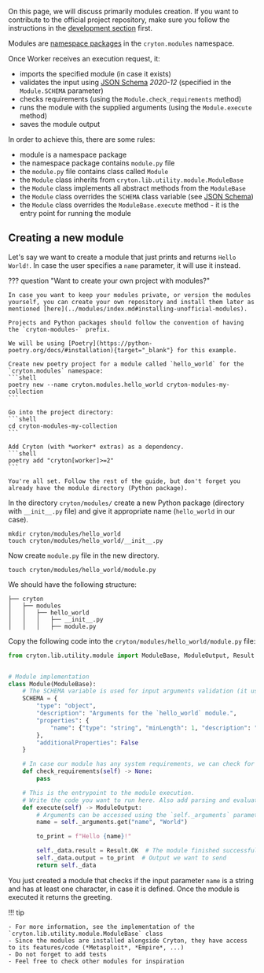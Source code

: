 On this page, we will discuss primarily modules creation. If you want to contribute to the official project repository, make sure you follow the instructions in the [development section](index.md) first.

Modules are [namespace packages](https://packaging.python.org/en/latest/guides/packaging-namespace-packages/) in the `cryton.modules` namespace.

Once Worker receives an execution request, it:

- imports the specified module (in case it exists)
- validates the input using [JSON Schema](https://json-schema.org/) *2020-12* (specified in the `Module.SCHEMA` parameter)
- checks requirements (using the `Module.check_requirements` method)
- runs the module with the supplied arguments (using the `Module.execute` method)
- saves the module output

In order to achieve this, there are some rules:

- module is a namespace package
- the namespace package contains `module.py` file
- the `module.py` file contains class called `Module`
- the `Module` class inherits from `cryton.lib.utility.module.ModuleBase`
- the `Module` class implements all abstract methods from the `ModuleBase`
- the `Module` class overrides the `SCHEMA` class variable (see [JSON Schema](https://json-schema.org/))
- the `Module` class overrides the `ModuleBase.execute` method - it is the entry point for running the module

## Creating a new module

[//]: # (![]&#40;../images/oh-youre-approaching-me.jpg&#41;)

Let's say we want to create a module that just prints and returns `Hello World!`. In case the user specifies a `name` parameter, it will use it instead.

??? question "Want to create your own project with modules?"

    In case you want to keep your modules private, or version the modules yourself, you can create your own repository and install them later as mentioned [here](../modules/index.md#installing-unofficial-modules).
    
    Projects and Python packages should follow the convention of having the `cryton-modules-` prefix.
    
    We will be using [Poetry](https://python-poetry.org/docs/#installation){target="_blank"} for this example.
    
    Create new poetry project for a module called `hello_world` for the `cryton.modules` namespace:
    ```shell
    poetry new --name cryton.modules.hello_world cryton-modules-my-collection
    ```
    
    Go into the project directory:
    ```shell
    cd cryton-modules-my-collection
    ```
    
    Add Cryton (with *worker* extras) as a dependency.
    ```shell
    poetry add "cryton[worker]>=2"
    ```
    
    You're all set. Follow the rest of the guide, but don't forget you already have the module directory (Python package).

In the directory `cryton/modules/` create a new Python package (directory with `__init__.py` file) and give it appropriate name (`hello_world` in our case).
```shell
mkdir cryton/modules/hello_world
touch cryton/modules/hello_world/__init__.py
```

Now create `module.py` file in the new directory.
```shell
touch cryton/modules/hello_world/module.py
```

We should have the following structure:
```
├── cryton
│   ├── modules
│   │   ├── hello_world
│   │   │   ├── __init__.py
│   │   │   ├── module.py
```

Copy the following code into the `cryton/modules/hello_world/module.py` file:
```python
from cryton.lib.utility.module import ModuleBase, ModuleOutput, Result


# Module implementation
class Module(ModuleBase):
    # The SCHEMA variable is used for input arguments validation (it uses JSON Schema)
    SCHEMA = {
        "type": "object",
        "description": "Arguments for the `hello_world` module.",
        "properties": {
            "name": {"type": "string", "minLength": 1, "description": "Name used in the greeting."}
        },
        "additionalProperties": False
    }

    # In case our module has any system requirements, we can check for them here
    def check_requirements(self) -> None:
        pass

    # This is the entrypoint to the module execution. 
    # Write the code you want to run here. Also add parsing and evaluation of results
    def execute(self) -> ModuleOutput:
        # Arguments can be accessed using the `self._arguments` parameter
        name = self._arguments.get("name", "World")

        to_print = f"Hello {name}!"

        self._data.result = Result.OK  # The module finished successfully
        self._data.output = to_print  # Output we want to send
        return self._data

```

You just created a module that checks if the input parameter `name` is a string and has at least one character, in case it is defined. Once the module is executed it returns the greeting.

!!! tip

    - For more information, see the implementation of the `cryton.lib.utility.module.ModuleBase` class
    - Since the modules are installed alongside Cryton, they have access to its features/code (*Metasploit*, *Empire*, ...)
    - Do not forget to add tests
    - Feel free to check other modules for inspiration

